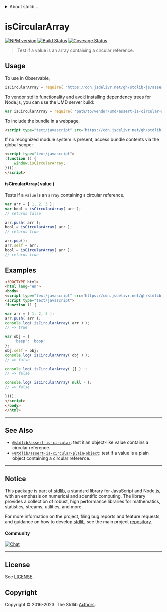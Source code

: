 <!--

@license Apache-2.0

Copyright (c) 2018 The Stdlib Authors.

Licensed under the Apache License, Version 2.0 (the "License");
you may not use this file except in compliance with the License.
You may obtain a copy of the License at

   http://www.apache.org/licenses/LICENSE-2.0

Unless required by applicable law or agreed to in writing, software
distributed under the License is distributed on an "AS IS" BASIS,
WITHOUT WARRANTIES OR CONDITIONS OF ANY KIND, either express or implied.
See the License for the specific language governing permissions and
limitations under the License.

-->


<details>
  <summary>
    About stdlib...
  </summary>
  <p>We believe in a future in which the web is a preferred environment for numerical computation. To help realize this future, we've built stdlib. stdlib is a standard library, with an emphasis on numerical and scientific computation, written in JavaScript (and C) for execution in browsers and in Node.js.</p>
  <p>The library is fully decomposable, being architected in such a way that you can swap out and mix and match APIs and functionality to cater to your exact preferences and use cases.</p>
  <p>When you use stdlib, you can be absolutely certain that you are using the most thorough, rigorous, well-written, studied, documented, tested, measured, and high-quality code out there.</p>
  <p>To join us in bringing numerical computing to the web, get started by checking us out on <a href="https://github.com/stdlib-js/stdlib">GitHub</a>, and please consider <a href="https://opencollective.com/stdlib">financially supporting stdlib</a>. We greatly appreciate your continued support!</p>
</details>

# isCircularArray

[![NPM version][npm-image]][npm-url] [![Build Status][test-image]][test-url] [![Coverage Status][coverage-image]][coverage-url] <!-- [![dependencies][dependencies-image]][dependencies-url] -->

> Test if a value is an array containing a circular reference.



<section class="usage">

## Usage

To use in Observable,

```javascript
isCircularArray = require( 'https://cdn.jsdelivr.net/gh/stdlib-js/assert-is-circular-array@umd/browser.js' )
```

To vendor stdlib functionality and avoid installing dependency trees for Node.js, you can use the UMD server build:

```javascript
var isCircularArray = require( 'path/to/vendor/umd/assert-is-circular-array/index.js' )
```

To include the bundle in a webpage,

```html
<script type="text/javascript" src="https://cdn.jsdelivr.net/gh/stdlib-js/assert-is-circular-array@umd/browser.js"></script>
```

If no recognized module system is present, access bundle contents via the global scope:

```html
<script type="text/javascript">
(function () {
    window.isCircularArray;
})();
</script>
```

#### isCircularArray( value )

Tests if a `value` is an `array` containing a circular reference.

```javascript
var arr = [ 1, 2, 3 ];
var bool = isCircularArray( arr );
// returns false

arr.push( arr );
bool = isCircularArray( arr );
// returns true

arr.pop();
arr.self = arr;
bool = isCircularArray( arr );
// returns true
```

</section>

<!-- /.usage -->

<section class="examples">

## Examples

<!-- eslint no-undef: "error" -->

```html
<!DOCTYPE html>
<html lang="en">
<body>
<script type="text/javascript" src="https://cdn.jsdelivr.net/gh/stdlib-js/assert-is-circular-array@umd/browser.js"></script>
<script type="text/javascript">
(function () {

var arr = [ 1, 2, 3 ];
arr.push( arr );
console.log( isCircularArray( arr ) );
// => true

var obj = {
    'beep': 'boop'
};
obj.self = obj;
console.log( isCircularArray( obj ) );
// => false

console.log( isCircularArray( [] ) );
// => false

console.log( isCircularArray( null ) );
// => false

})();
</script>
</body>
</html>
```

</section>

<!-- /.examples -->

<!-- Section for related `stdlib` packages. Do not manually edit this section, as it is automatically populated. -->

<section class="related">

* * *

## See Also

-   <span class="package-name">[`@stdlib/assert-is-circular`][@stdlib/assert/is-circular]</span><span class="delimiter">: </span><span class="description">test if an object-like value contains a circular reference.</span>
-   <span class="package-name">[`@stdlib/assert-is-circular-plain-object`][@stdlib/assert/is-circular-plain-object]</span><span class="delimiter">: </span><span class="description">test if a value is a plain object containing a circular reference.</span>

</section>

<!-- /.related -->

<!-- Section for all links. Make sure to keep an empty line after the `section` element and another before the `/section` close. -->


<section class="main-repo" >

* * *

## Notice

This package is part of [stdlib][stdlib], a standard library for JavaScript and Node.js, with an emphasis on numerical and scientific computing. The library provides a collection of robust, high performance libraries for mathematics, statistics, streams, utilities, and more.

For more information on the project, filing bug reports and feature requests, and guidance on how to develop [stdlib][stdlib], see the main project [repository][stdlib].

#### Community

[![Chat][chat-image]][chat-url]

---

## License

See [LICENSE][stdlib-license].


## Copyright

Copyright &copy; 2016-2023. The Stdlib [Authors][stdlib-authors].

</section>

<!-- /.stdlib -->

<!-- Section for all links. Make sure to keep an empty line after the `section` element and another before the `/section` close. -->

<section class="links">

[npm-image]: http://img.shields.io/npm/v/@stdlib/assert-is-circular-array.svg
[npm-url]: https://npmjs.org/package/@stdlib/assert-is-circular-array

[test-image]: https://github.com/stdlib-js/assert-is-circular-array/actions/workflows/test.yml/badge.svg?branch=main
[test-url]: https://github.com/stdlib-js/assert-is-circular-array/actions/workflows/test.yml?query=branch:main

[coverage-image]: https://img.shields.io/codecov/c/github/stdlib-js/assert-is-circular-array/main.svg
[coverage-url]: https://codecov.io/github/stdlib-js/assert-is-circular-array?branch=main

<!--

[dependencies-image]: https://img.shields.io/david/stdlib-js/assert-is-circular-array.svg
[dependencies-url]: https://david-dm.org/stdlib-js/assert-is-circular-array/main

-->

[chat-image]: https://img.shields.io/gitter/room/stdlib-js/stdlib.svg
[chat-url]: https://app.gitter.im/#/room/#stdlib-js_stdlib:gitter.im

[stdlib]: https://github.com/stdlib-js/stdlib

[stdlib-authors]: https://github.com/stdlib-js/stdlib/graphs/contributors

[umd]: https://github.com/umdjs/umd
[es-module]: https://developer.mozilla.org/en-US/docs/Web/JavaScript/Guide/Modules

[deno-url]: https://github.com/stdlib-js/assert-is-circular-array/tree/deno
[umd-url]: https://github.com/stdlib-js/assert-is-circular-array/tree/umd
[esm-url]: https://github.com/stdlib-js/assert-is-circular-array/tree/esm
[branches-url]: https://github.com/stdlib-js/assert-is-circular-array/blob/main/branches.md

[stdlib-license]: https://raw.githubusercontent.com/stdlib-js/assert-is-circular-array/main/LICENSE

<!-- <related-links> -->

[@stdlib/assert/is-circular]: https://github.com/stdlib-js/assert-is-circular/tree/umd

[@stdlib/assert/is-circular-plain-object]: https://github.com/stdlib-js/assert-is-circular-plain-object/tree/umd

<!-- </related-links> -->

</section>

<!-- /.links -->
